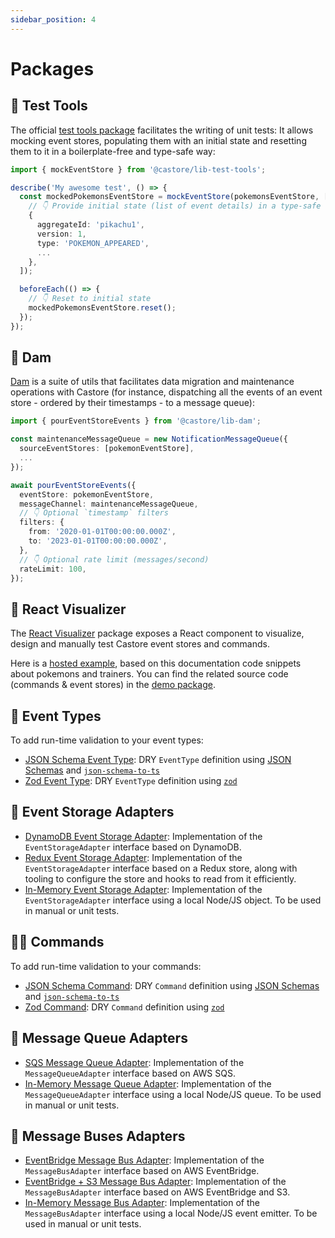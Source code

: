 ```yaml
---
sidebar_position: 4
---
```


# Packages

## 🎯 Test Tools

The official [test tools package](https://www.npmjs.com/package/@castore/lib-test-tools) facilitates the writing of unit tests: It allows mocking event stores, populating them with an initial state and resetting them to it in a boilerplate-free and type-safe way:

```ts
import { mockEventStore } from '@castore/lib-test-tools';

describe('My awesome test', () => {
  const mockedPokemonsEventStore = mockEventStore(pokemonsEventStore, [
    // 👇 Provide initial state (list of event details) in a type-safe way
    {
      aggregateId: 'pikachu1',
      version: 1,
      type: 'POKEMON_APPEARED',
      ...
    },
  ]);

  beforeEach(() => {
    // 👇 Reset to initial state
    mockedPokemonsEventStore.reset();
  });
});
```

## 🌊 Dam

[Dam](https://www.npmjs.com/package/@castore/lib-dam) is a suite of utils that facilitates data migration and maintenance operations with Castore (for instance, dispatching all the events of an event store - ordered by their timestamps - to a message queue):

```ts
import { pourEventStoreEvents } from '@castore/lib-dam';

const maintenanceMessageQueue = new NotificationMessageQueue({
  sourceEventStores: [pokemonEventStore],
  ...
});

await pourEventStoreEvents({
  eventStore: pokemonEventStore,
  messageChannel: maintenanceMessageQueue,
  // 👇 Optional `timestamp` filters
  filters: {
    from: '2020-01-01T00:00:00.000Z',
    to: '2023-01-01T00:00:00.000Z',
  },
  // 👇 Optional rate limit (messages/second)
  rateLimit: 100,
});
```

## 🌈 React Visualizer

The [React Visualizer](https://www.npmjs.com/package/@castore/lib-react-visualizer) package exposes a React component to visualize, design and manually test Castore event stores and commands.

Here is a [hosted example](https://castore-dev.github.io/castore/visualizer/), based on this documentation code snippets about pokemons and trainers. You can find the related source code (commands & event stores) in the [demo package](https://github.com/castore-dev/castore/tree/main/demo/blueprint/src).

## 📅 Event Types

To add run-time validation to your event types:

- [JSON Schema Event Type](https://www.npmjs.com/package/@castore/event-type-json-schema): DRY `EventType` definition using [JSON Schemas](http://json-schema.org/understanding-json-schema/reference/index.html) and [`json-schema-to-ts`](https://github.com/ThomasAribart/json-schema-to-ts)
- [Zod Event Type](https://www.npmjs.com/package/@castore/event-type-zod): DRY `EventType` definition using [`zod`](https://github.com/colinhacks/zod)

## 💾 Event Storage Adapters

- [DynamoDB Event Storage Adapter](https://www.npmjs.com/package/@castore/event-storage-adapter-dynamodb): Implementation of the `EventStorageAdapter` interface based on DynamoDB.
- [Redux Event Storage Adapter](https://www.npmjs.com/package/@castore/event-storage-adapter-redux): Implementation of the `EventStorageAdapter` interface based on a Redux store, along with tooling to configure the store and hooks to read from it efficiently.
- [In-Memory Event Storage Adapter](https://www.npmjs.com/package/@castore/event-storage-adapter-in-memory): Implementation of the `EventStorageAdapter` interface using a local Node/JS object. To be used in manual or unit tests.

## 🏋️‍♂️ Commands

To add run-time validation to your commands:

- [JSON Schema Command](https://www.npmjs.com/package/@castore/command-json-schema): DRY `Command` definition using [JSON Schemas](http://json-schema.org/understanding-json-schema/reference/index.html) and [`json-schema-to-ts`](https://github.com/ThomasAribart/json-schema-to-ts)
- [Zod Command](https://www.npmjs.com/package/@castore/command-zod): DRY `Command` definition using [`zod`](https://github.com/colinhacks/zod)

## 📨 Message Queue Adapters

- [SQS Message Queue Adapter](https://www.npmjs.com/package/@castore/message-queue-adapter-sqs): Implementation of the `MessageQueueAdapter` interface based on AWS SQS.
- [In-Memory Message Queue Adapter](https://www.npmjs.com/package/@castore/message-queue-adapter-in-memory): Implementation of the `MessageQueueAdapter` interface using a local Node/JS queue. To be used in manual or unit tests.

## 🚌 Message Buses Adapters

- [EventBridge Message Bus Adapter](https://www.npmjs.com/package/@castore/message-bus-adapter-event-bridge): Implementation of the `MessageBusAdapter` interface based on AWS EventBridge.
- [EventBridge + S3 Message Bus Adapter](https://www.npmjs.com/package/@castore/message-bus-adapter-event-bridge-s3/README.md): Implementation of the `MessageBusAdapter` interface based on AWS EventBridge and S3.
- [In-Memory Message Bus Adapter](https://www.npmjs.com/package/@castore/message-bus-adapter-in-memory): Implementation of the `MessageBusAdapter` interface using a local Node/JS event emitter. To be used in manual or unit tests.

